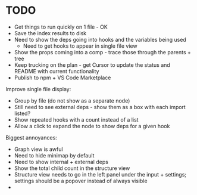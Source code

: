 # TODO

- Get things to run quickly on 1 file - OK
- Save the index results to disk
- Need to show the deps going into hooks and the variables being used
  - Need to get hooks to appear in single file view
- Show the props coming into a comp - trace those through the parents + tree
- Keep trucking on the plan - get Cursor to update the status and README with current functionality
- Publish to npm + VS Code Marketplace

Improve single file display:

- Group by file (do not show as a separate node)
- Still need to see external deps - show them as a box with each import listed?
- Show repeated hooks with a count instead of a list
- Allow a click to expand the node to show deps for a given hook

Biggest annoyances:

- Graph view is awful
- Need to hide minimap by default
- Need to show internal + external deps
- Show the total child count in the structure view
- Structure view needs to go in the left panel under the input + settings; settings should be a popover instead of always visible
-
